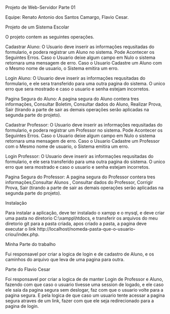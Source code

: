Projeto de Web-Servidor Parte 01

Equipe: Renato Antonio dos Santos Camargo, Flavio Cesar.

Projeto de um Sistema Escolar

O projeto contem as seguintes operações.

Cadastrar Aluno: O Usuario deve inserir as informações requsitadas do formulario, e podera registrar um Aluno no sistema. Pode Acontecer os Seguintes Erros. Caso o Usuario deixe algum campo em Nulo o sistema retornara uma mensagem de erro. Caso o Usuario Cadastre um Aluno com o Mesmo nome de usuario, o Sistema emitira um erro.

Login Aluno: O Usuario deve inserir as informações requsitadas do formulario, e ele sera transferido para uma outra pagina do sistema. O unico erro que sera mostrado e caso o usuario e senha estejam incorretos.

Pagina Segura do Aluno: A pagina segura do Aluno contera tres informações, Consultar Boletim, Consultar dados do Aluno, Realizar Prova, Sair (tirando a parte de sair as demais operações serão aplicadas na segunda parte do projeto).

Cadastrar Professor: O Usuario deve inserir as informações requsitadas do formulario, e podera registrar um Professor no sistema. Pode Acontecer os Seguintes Erros. Caso o Usuario deixe algum campo em Nulo o sistema retornara uma mensagem de erro. Caso o Usuario Cadastre um Professor com o Mesmo nome de usuario, o Sistema emitira um erro.

Login Professor: O Usuario deve inserir as informações requsitadas do formulario, e ele sera transferido para uma outra pagina do sistema. O unico erro que sera mostrado e caso o usuario e senha estejam incorretos.

Pagina Segura do Professor: A pagina segura do Professor contera tres informações,Consultar Alunos , Consultar dados do Professor, Corrigir Prova, Sair (tirando a parte de sair as demais operações serão aplicadas na segunda parte do projeto).

Instalação

 Para instalar a aplicação, deve ter instalado o xampp e o mysql, e deve criar uma pasta no diretorio C:\xampp\htdocs, e transferir os arquivos do meu diretorio git para a pasta criada, apos criado a pasta, a pagina deve executar o link http://localhost/nomeda-pasta-que-o-usuario-criou/index.php.

Minha Parte do trabalho

 Fui responsavel por criar a logica de login e de cadastro de Aluno, e os caminhos do arquivo que leva de uma pagina para outra.

 Parte do Flavio Cesar

 Foi responsavel por criar a logica de de manter Login de Professor e Aluno, fazendo com que caso o usuario tivesse uma session de logado, e ele caso ele saia da pagina segura sem deslogar, faz com que o usuario volte para a pagina segura. E pela logica de que caso um usuario tente acessar a pagina segura atraves de um link, fazer com que ele seja redirecionado para a pagina de login.
